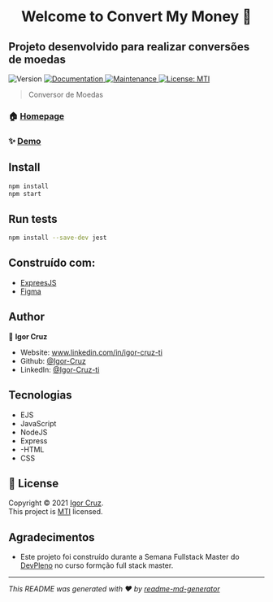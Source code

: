 <h1 align="center">Welcome to Convert My Money 👋</h1>

<h2>Projeto desenvolvido para realizar conversões de moedas</h2>
<p>
  <img alt="Version" src="https://img.shields.io/badge/version-1.0.0-blue.svg?cacheSeconds=2592000" />
  <a href="https://github.com/Igor-Cruz/ConvertMyMoney#readme" target="_blank">
    <img alt="Documentation" src="https://img.shields.io/badge/documentation-yes-brightgreen.svg" />
  </a>
  <a href="https://github.com/Igor-Cruz/ConvertMyMoney/graphs/commit-activity" target="_blank">
    <img alt="Maintenance" src="https://img.shields.io/badge/Maintained%3F-yes-green.svg" />
  </a>
  <a href="https://github.com/Igor-Cruz/ConvertMyMoney/blob/master/LICENSE" target="_blank">
    <img alt="License: MTI" src="https://img.shields.io/github/license/Igor-Cruz/Convert My Money" />
  </a>
</p>

> Conversor de Moedas

### 🏠 [Homepage](https://github.com/Igor-Cruz/ConvertMyMoney#readme)

### ✨ [Demo](https://convert-my-money-igor-cruz.vercel.app/)

 



## Install

```sh
npm install 
npm start
```


## Run tests

```sh
npm install --save-dev jest
```



## Construído com:

* [ExpreesJS](https://expressjs.com/pt-br/) 
* [Figma](https://figma.com/) 


## Author

👤 **Igor Cruz**

* Website: www.linkedin.com/in/igor-cruz-ti
* Github: [@Igor-Cruz](https://github.com/Igor-Cruz)
* LinkedIn: [@Igor-Cruz-ti](https://linkedin.com/in/Igor-Cruz-ti)

## Tecnologias
- EJS
- JavaScript
- NodeJS
- Express
- -HTML
- CSS



## 📝 License

Copyright © 2021 [Igor Cruz](https://github.com/Igor-Cruz).<br />
This project is [MTI](https://github.com/Igor-Cruz/ConvertMyMoney/blob/master/LICENSE) licensed.

## Agradecimentos

* Este projeto foi construído durante a Semana Fullstack Master do [DevPleno](https://devpleno.com) no curso formção full stack master.

***
_This README was generated with ❤️ by [readme-md-generator](https://github.com/kefranabg/readme-md-generator)_
